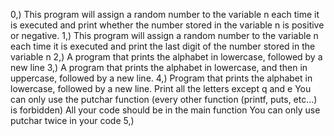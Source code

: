 0,) This program will assign a random number to the variable n each time it is executed and print whether the number stored in the variable n is positive or negative.
1,) This program will assign a random number to the variable n each time it is executed and print the last digit of the number stored in the variable n
2,) A program that prints the alphabet in lowercase, followed by a new line
3,) A program that prints the alphabet in lowercase, and then in uppercase, followed by a new line.
4,) Program that prints the alphabet in lowercase, followed by a new line.
	Print all the letters except q and e
	You can only use the putchar function (every other function (printf, puts, etc…) is forbidden)
	All your code should be in the main function
	You can only use putchar twice in your code
5,)
